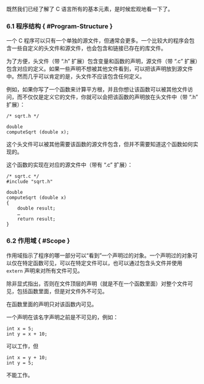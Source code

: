 既然我们已经了解了 C 语言所有的基本元素，是时候宏观地看一下了。


### 6.1 程序结构 { #Program-Structure }

一个 C 程序可以只有一个单独的源文件，但通常会更多。一个比较大的程序会包含一些自定义的头文件和源文件，也会包含和链接已存在的库文件。

为了方便，头文件（带 “.h” 扩展）包含变量和函数的声明，源文件（带 “.c” 扩展）包含对应的定义。如果一些声明不想被其他文件看到，可以把该声明放到源文件中。然而几乎可以肯定的是，头文件不应该包含任何定义。

例如，如果你写了一个函数来计算平方根，并且你想让该函数可以被其他文件访问，而不仅仅是定义它的文件，你就可以会把该函数的声明放在头文件中（带 “.h” 扩展）：

```
/* sqrt.h */

double
computeSqrt (double x);
```

这个头文件可以被其他需要该函数的源文件包含，但并不需要知道这个函数如何实现的。

这个函数的实现在对应的源文件中（带有 “.c” 扩展）：

```
/* sqrt.c */
#include "sqrt.h"

double
computeSqrt (double x)
{
    double result;
    …
    return result;
}
```

### 6.2 作用域 { #Scope }

作用域指示了程序的哪一部分可以“看到”一个声明过的对象。一个声明过的对象可以仅在特定函数可见，可以在特定文件可以，也可以通过包含头文件并使用 `extern` 声明来对所有文件可见。

除非显式指出，否则在文件顶层的声明（就是不在一个函数里面）对整个文件可见，包括函数里面，但是对文件外不可见。

在函数里面的声明只对该函数内可见。

一个声明在该名字声明之前是不可见的，例如：

```
int x = 5;
int y = x + 10;
```
可以工作，但

```
int x = y + 10;
int y = 5;
```
不能工作。
